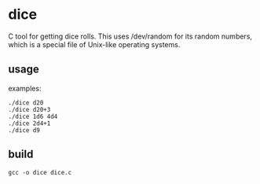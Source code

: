 # dice

C tool for getting dice rolls.
This uses /dev/random for its random numbers, 
which is a special file of Unix-like operating systems.

## usage

examples:

```
./dice d20
./dice d20+3
./dice 1d6 4d4
./dice 2d4+1
./dice d9
```

## build

`gcc -o dice dice.c`
